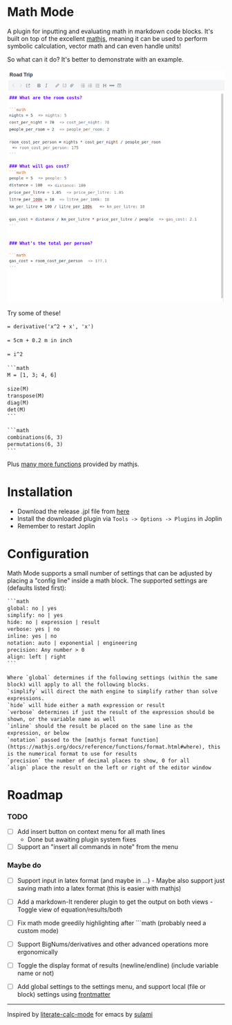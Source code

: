 # Math Mode
A plugin for inputting and evaluating math in markdown code blocks. It's built on top of the excellent [mathjs](https://mathjs.org/), meaning it can be used to perform symbolic calculation, vector math and can even handle units!

So what can it do? It's better to demonstrate with an example.

![Screenshot of using math mode to plan a road trip](./assets/road_trip.png)


Try some of these!

	= derivative('x^2 + x', 'x')
	
	= 5cm + 0.2 m in inch
	
	= i^2
	
	```math
	M = [1, 3; 4, 6]
	
	size(M)
	transpose(M)
	diag(M)
	det(M)
	```
	
	```math
	combinations(6, 3)
	permutations(6, 3)
	```

Plus [many more functions](https://mathjs.org/docs/reference/functions.html) provided by mathjs.


# Installation
- Download the release .jpl file from [here](https://github.com/CalebJohn/joplin-math-mode/releases)
- Install the downloaded plugin via `Tools -> Options -> Plugins` in Joplin
- Remember to restart Joplin

# Configuration
Math Mode supports a small number of settings that can be adjusted by placing a "config line" inside a math block. The supported settings are (defaults listed first):

	```math
	global: no | yes
	simplify: no | yes
	hide: no | expression | result
	verbose: yes | no
	inline: yes | no
	notation: auto | exponential | engineering
	precision: Any number > 0
	align: left | right
	```

	Where `global` determines if the following settings (within the same block) will apply to all the following blocks.
	`simplify` will direct the math engine to simplify rather than solve expressions.
	`hide` will hide either a math expression or result
	`verbose` determines if just the result of the expression should be shown, or the variable name as well
	`inline` should the result be placed on the same line as the expression, or below
	`notation` passed to the [mathjs format function](https://mathjs.org/docs/reference/functions/format.html#where), this is the numerical format to use for results
	`precision` the number of decimal places to show, 0 for all
	`align` place the result on the left or right of the editor window

# Roadmap
### TODO
- [ ] Add insert button on context menu for all math lines
	- Done but awaiting plugin system fixes
- [ ] Support an "insert all commands in note" from the menu

### Maybe do
- [ ] Support input in latex format (and maybe in $...$)
		- Maybe also support just saving math into a latex format (this is easier with mathjs)
- [ ] Add a markdown-It renderer plugin to get the output on both views
		- Toggle view of equation/results/both
- [ ] Fix math mode greedily highlighting after \`\`\`math (probably need a custom mode)
- [ ] Support BigNums/derivatives and other advanced operations more ergonomically
- [ ] Toggle the display format of results (newline/endline) (include variable name or not)
- [ ] Add global settings to the settings menu, and support local (file or block) settings using [frontmatter](https://discourse.joplinapp.org/t/plugin-math-mode/13254/6)


---


Inspired by [literate-calc-mode](https://github.com/sulami/literate-calc-mode.el) for emacs by [sulami](https://github.com/sulami)
